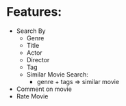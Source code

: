 # **Features:**

- Search By
  - Genre
  - Title
  - Actor
  - Director
  - Tag
  - Similar Movie Search:
    - genre + tags => similar movie
- Comment on movie
- Rate Movie